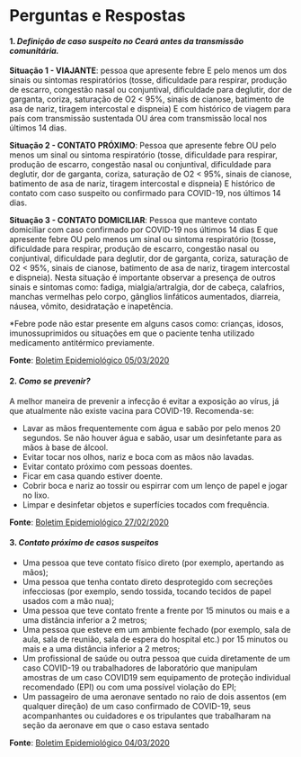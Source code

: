 # Perguntas e Respostas

#### 1. *Definição de caso suspeito no Ceará antes da transmissão comunitária.*
**Situação 1 - VIAJANTE**: pessoa
que apresente febre E pelo
menos um dos sinais ou
sintomas respiratórios (tosse,
dificuldade para respirar,
produção de escarro,
congestão nasal ou conjuntival,
dificuldade para deglutir, dor
de garganta, coriza, saturação
de O2 < 95%, sinais de cianose,
batimento de asa de nariz,
tiragem intercostal e dispneia)
E com histórico de viagem para
país com transmissão
sustentada OU área com
transmissão local nos últimos
14 dias.

**Situação 2 - CONTATO
PRÓXIMO**: Pessoa que
apresente febre OU pelo
menos um sinal ou sintoma
respiratório (tosse, dificuldade
para respirar, produção de
escarro, congestão nasal ou
conjuntival, dificuldade para
deglutir, dor de garganta,
coriza, saturação de O2 < 95%,
sinais de cianose, batimento de
asa de nariz, tiragem
intercostal e dispneia) E
histórico de contato com caso
suspeito ou confirmado para
COVID-19, nos últimos 14 dias.

**Situação 3 - CONTATO
DOMICILIAR**: Pessoa que
manteve contato domiciliar
com caso confirmado por
COVID-19 nos últimos 14 dias E
que apresente febre OU pelo
menos um sinal ou sintoma
respiratório (tosse, dificuldade
para respirar, produção de
escarro, congestão nasal ou
conjuntival, dificuldade para
deglutir, dor de garganta,
coriza, saturação de O2 < 95%,
sinais de cianose, batimento
de asa de nariz, tiragem
intercostal e dispneia). Nesta
situação é importante observar
a presença de outros sinais e
sintomas como: fadiga,
mialgia/artralgia, dor de
cabeça, calafrios, manchas
vermelhas pelo corpo, gânglios
linfáticos aumentados,
diarreia, náusea, vômito,
desidratação e inapetência.

*Febre pode não estar presente em alguns casos como: crianças, idosos, imunossuprimidos ou situações em que o paciente tenha utilizado medicamento antitérmico previamente. 

**Fonte**: [Boletim Epidemiológico 05/03/2020](https://coronavirus.ceara.gov.br/wp-content/uploads/2020/03/boletim_epidemiologico_n_6_050320_covid19_espce.pdf)

#### 2. *Como se prevenir?*
A melhor maneira de prevenir a infecção é evitar a exposição ao vírus, já
que atualmente não existe vacina para COVID-19. Recomenda-se:
- Lavar as mãos frequentemente com água e sabão por pelo menos 20
segundos. Se não houver água e sabão, usar um desinfetante para as
mãos à base de álcool.
- Evitar tocar nos olhos, nariz e boca com as mãos não lavadas.
- Evitar contato próximo com pessoas doentes.
- Ficar em casa quando estiver doente.
- Cobrir boca e nariz ao tossir ou espirrar com um lenço de papel e jogar
no lixo.
- Limpar e desinfetar objetos e superfícies tocados com frequência. 

**Fonte**: [Boletim Epidemiológico 27/02/2020](https://coronavirus.ceara.gov.br/wp-content/uploads/2020/03/boletim_epidemiologico_n_1_27022020_Covid19_espce.pdf)

#### 3. *Contato próximo de casos suspeitos*
- Uma pessoa que teve contato
físico direto (por exemplo,
apertando as mãos);
- Uma pessoa que tenha
contato direto desprotegido
com secreções infecciosas (por
exemplo, sendo tossida,
tocando tecidos de papel
usados com a mão nua);
- Uma pessoa que teve contato
frente a frente por 15 minutos
ou mais e a uma distância
inferior a 2 metros;
- Uma pessoa que esteve em
um ambiente fechado (por
exemplo, sala de aula, sala de
reunião, sala de espera do
hospital etc.) por 15 minutos
ou mais e a uma distância
inferior a 2 metros;
- Um profissional de saúde ou
outra pessoa que cuida
diretamente de um caso
COVID-19 ou trabalhadores de
laboratório que manipulam
amostras de um caso COVID19 sem equipamento de
proteção individual
recomendado (EPI) ou com
uma possível violação do EPI;
- Um passageiro de uma
aeronave sentado no raio de
dois assentos (em qualquer
direção) de um caso
confirmado de COVID-19, seus
acompanhantes ou cuidadores
e os tripulantes que
trabalharam na seção da
aeronave em que o caso
estava sentado

**Fonte**: [Boletim Epidemiológico 04/03/2020](https://coronavirus.ceara.gov.br/wp-content/uploads/2020/03/boletim_epidemiologico_n_5_040320_covid19_espce.pdf)
